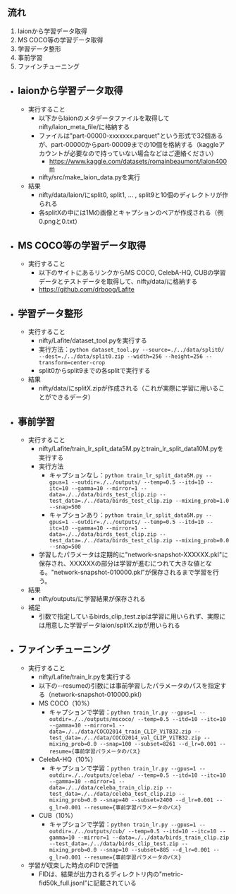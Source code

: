 ## 流れ

1. laionから学習データ取得
2. MS COCO等の学習データ取得
3. 学習データ整形
4. 事前学習
5. ファインチューニング

- ## laionから学習データ取得
  - 実行すること
    - 以下からlaionのメタデータファイルを取得してnifty/laion_meta_file/に格納する
    - ファイルは"part-00000-xxxxxxx.parquet"という形式で32個あるが、part-00000からpart-00009までの10個を格納する（kaggleアカウントが必要なので持っていない場合などはご連絡ください）
      - https://www.kaggle.com/datasets/romainbeaumont/laion400m
    - nifty/src/make_laion_data.pyを実行
  - 結果
    - nifty/data/laion/にsplit0, split1, ... , split9と10個のディレクトリが作られる
    - 各splitXの中には1Mの画像とキャプションのペアが作成される（例 0.pngと0.txt）
   
- ## MS COCO等の学習データ取得
  - 実行すること
    -  以下のサイトにあるリンクからMS COCO, CelebA-HQ, CUBの学習データとテストデータを取得して、nifty/data/に格納する
    -  https://github.com/drboog/Lafite
 
- ## 学習データ整形
  - 実行すること
    - nifty/Lafite/dataset_tool.pyを実行する
    - 実行方法：`python dataset_tool.py --source=./../data/split0/ --dest=./../data/split0.zip --width=256 --height=256 --transform=center-crop`
    - split0からsplit9までの各splitで実行する
  - 結果
    - nifty/data/にsplitX.zipが作成される（これが実際に学習に用いることができるデータ）
   
- ## 事前学習
  - 実行すること
    - nifty/Lafite/train_lr_split_data5M.pyとtrain_lr_split_data10M.pyを実行する
    - 実行方法
      - キャプションなし：`python train_lr_split_data5M.py --gpus=1 --outdir=./../outputs/ --temp=0.5 --itd=10 --itc=10 --gamma=10 --mirror=1 --data=./../data/birds_test_clip.zip --test_data=./../data/birds_test_clip.zip --mixing_prob=1.0 --snap=500`
      - キャプションあり：`python train_lr_split_data5M.py --gpus=1 --outdir=./../outputs/ --temp=0.5 --itd=10 --itc=10 --gamma=10 --mirror=1 --data=./../data/birds_test_clip.zip --test_data=./../data/birds_test_clip.zip --mixing_prob=0.0 --snap=500`
    - 学習したパラメータは定期的に"network-snapshot-XXXXXX.pkl"に保存され、XXXXXXの部分は学習が進むにつれて大きな値となる。"network-snapshot-010000.pkl"が保存されるまで学習を行う。
  - 結果
    - nifty/outputs/に学習結果が保存される
  - 補足
    - 引数で指定しているbirds_clip_test.zipは学習に用いられず、実際には用意した学習データlaion/splitX.zipが用いられる

- ## ファインチューニング
  - 実行すること
    - nifty/Lafite/train_lr.pyを実行する
    - 以下の--resumeの引数には事前学習したパラメータのパスを指定する（network-snapshot-010000.pkl）
    - MS COCO（10%）
      - キャプションで学習：`python train_lr.py --gpus=1 --outdir=./../outputs/mscoco/ --temp=0.5 --itd=10 --itc=10 --gamma=10 --mirror=1 --data=./../data/COCO2014_train_CLIP_ViTB32.zip --test_data=./../data/COCO2014_val_CLIP_ViTB32.zip --mixing_prob=0.0 --snap=100 --subset=8261 --d_lr=0.001 --resume={事前学習パラメータのパス}`
    - CelebA-HQ（10%）
      - キャプションで学習：`python train_lr.py --gpus=1 --outdir=./../outputs/celeba/ --temp=0.5 --itd=10 --itc=10 --gamma=10 --mirror=1 --data=./../data/celeba_train_clip.zip --test_data=./../data/celeba_test_clip.zip --mixing_prob=0.0 --snap=40 --subset=2400 --d_lr=0.001 --g_lr=0.001 --resume={事前学習パラメータのパス}`
    - CUB（10%）
      - キャプションで学習：`python train_lr.py --gpus=1 --outdir=./../outputs/cub/ --temp=0.5 --itd=10 --itc=10 --gamma=10 --mirror=1 --data=./../data/birds_train_clip.zip --test_data=./../data/birds_clip_test.zip --mixing_prob=0.0 --snap=10 --subset=885 --d_lr=0.001 --g_lr=0.001 --resume={事前学習パラメータのパス}`
  - 学習が収束した時点のFIDで評価
    - FIDは、結果が出力されるディレクトリ内の"metric-fid50k_full.jsonl"に記載されている
